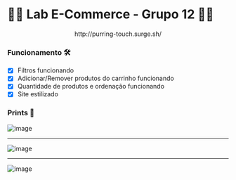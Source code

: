 # 👨‍💻 Lab E-Commerce - Grupo 12 👩‍💻

<p align="center">http://purring-touch.surge.sh/</p>

### Funcionamento 🛠

- [x] Filtros funcionando
- [x] Adicionar/Remover produtos do carrinho funcionando
- [x] Quantidade de produtos e ordenação funcionando
- [x] Site estilizado

### Prints 🎨

![image](https://user-images.githubusercontent.com/60359003/111839916-51b50d00-88da-11eb-8b5a-1513a42bd534.png)
***
![image](https://user-images.githubusercontent.com/60359003/111839938-5aa5de80-88da-11eb-9d91-62a3330df0e3.png)
***
![image](https://user-images.githubusercontent.com/60359003/111839951-6396b000-88da-11eb-994d-337211ca3ebe.png)
